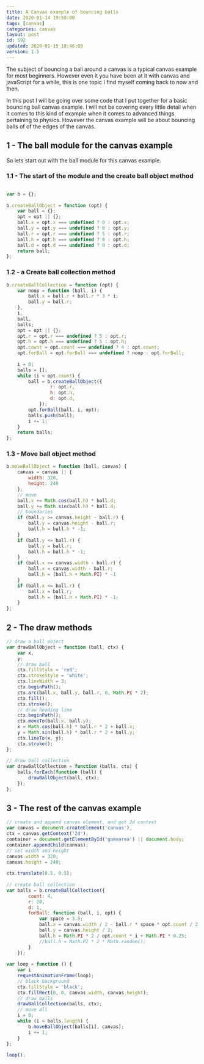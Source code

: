 ```yaml
---
title: A Canvas example of bouncing balls
date: 2020-01-14 19:58:00
tags: [canvas]
categories: canvas
layout: post
id: 592
updated: 2020-01-15 18:46:09
version: 1.5
---
```


The subject of bouncing a ball around a canvas is a typical canvas example for most beginners. However even it you have been at it with canvas and javaScript for a while, this is one topic I find myself coming back to now and then.

In this post I will be going over some code that I put together for a basic bouncing ball canvas example. I will not be covering every little detail when it comes to this kind of example when it comes to advanced things pertaining to physics. However the canvas example will be about bouncing balls of of the edges of the canvas.

<!-- more -->


## 1 - The ball module for the canvas example

So lets start out with the ball module for this canvas example.

### 1.1 - The start of the module and the create ball object method

```js

var b = {};
 
b.createBallObject = function (opt) {
    var ball = {};
    opt = opt || {};
    ball.x = opt.x === undefined ? 0 : opt.x;
    ball.y = opt.y === undefined ? 0 : opt.y;
    ball.r = opt.r === undefined ? 5 : opt.r;
    ball.h = opt.h === undefined ? 0 : opt.h;
    ball.d = opt.d === undefined ? 0 : opt.d;
    return ball;
};
```

### 1.2 - a Create ball collection method

```js
b.createBallCollection = function (opt) {
    var noop = function (ball, i) {
        ball.x = ball.r + ball.r * 3 * i;
        ball.y = ball.r;
    },
    i,
    ball,
    balls;
    opt = opt || {};
    opt.r = opt.r === undefined ? 5 : opt.r;
    opt.h = opt.h === undefined ? 5 : opt.h;
    opt.count = opt.count === undefined ? 4 : opt.count;
    opt.forBall = opt.forBall === undefined ? noop : opt.forBall;
 
    i = 0;
    balls = [];
    while (i < opt.count) {
        ball = b.createBallObject({
                r: opt.r,
                h: opt.h,
                d: opt.d,
            });
        opt.forBall(ball, i, opt);
        balls.push(ball);
        i += 1;
    }
    return balls;
};
```

### 1.3 - Move ball object method

```js
b.moveBallObject = function (ball, canvas) {
    canvas = canvas || {
        width: 320,
        height: 240
    };
    // move
    ball.x += Math.cos(ball.h) * ball.d;
    ball.y += Math.sin(ball.h) * ball.d;
    // boundaries
    if (ball.y >= canvas.height - ball.r) {
        ball.y = canvas.height - ball.r;
        ball.h = ball.h * -1;
    }
    if (ball.y <= ball.r) {
        ball.y = ball.r;
        ball.h = ball.h * -1;
    }
    if (ball.x >= canvas.width - ball.r) {
        ball.x = canvas.width - ball.r;
        ball.h = (ball.h + Math.PI) * -1
    }
    if (ball.x <= ball.r) {
        ball.x = ball.r;
        ball.h = (ball.h + Math.PI) * -1;
    }
};
```

## 2 - The draw methods

```js
// draw a ball object
var drawBallObject = function (ball, ctx) {
    var x,
    y;
    // draw ball
    ctx.fillStyle = 'red';
    ctx.strokeStyle = 'white';
    ctx.lineWidth = 3;
    ctx.beginPath();
    ctx.arc(ball.x, ball.y, ball.r, 0, Math.PI * 2);
    ctx.fill();
    ctx.stroke();
    // draw heading line
    ctx.beginPath();
    ctx.moveTo(ball.x, ball.y);
    x = Math.cos(ball.h) * ball.r * 2 + ball.x;
    y = Math.sin(ball.h) * ball.r * 2 + ball.y;
    ctx.lineTo(x, y);
    ctx.stroke();
};
 
// draw ball collection
var drawBallCollection = function (balls, ctx) {
    balls.forEach(function (ball) {
        drawBallObject(ball, ctx);
    });
};
```

## 3 - The rest of the canvas example

```js
// create and append canvas element, and get 2d context
var canvas = document.createElement('canvas'),
ctx = canvas.getContext('2d'),
container = document.getElementById('gamearea') || document.body;
container.appendChild(canvas);
// set width and height
canvas.width = 320;
canvas.height = 240;
 
ctx.translate(0.5, 0.5);
 
// create ball collection
var balls = b.createBallCollection({
        count: 4,
        r: 20,
        d: 1,
        forBall: function (ball, i, opt) {
            var space = 3.5;
            ball.x = canvas.width / 2 - ball.r * space * opt.count / 2 + ball.r * (space / 2) + ball.r * i * space;
            ball.y = canvas.height / 2;
            ball.h = Math.PI * 2 / opt.count * i + Math.PI * 0.25;
            //ball.h = Math.PI * 2 * Math.random();
        }
    });
 
var loop = function () {
    var i
    requestAnimationFrame(loop);
    // black background
    ctx.fillStyle = 'black';
    ctx.fillRect(0, 0, canvas.width, canvas.height);
    // draw balls
    drawBallCollection(balls, ctx);
    // move all
    i = 0;
    while (i < balls.length) {
        b.moveBallObject(balls[i], canvas);
        i += 1;
    }
};
 
loop();
```